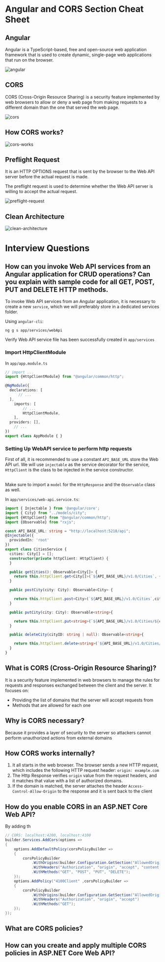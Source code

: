 # Angular and CORS Section Cheat Sheet 

## Angular

Angular is a TypeScript-based, free and open-source web application framework that is used to create dynamic, single-page web applications that run on the browser.


![angular](assets/angular.png)


## CORS

CORS (Cross-Origin Resource Sharing) is a security feature implemented by web browsers to allow or deny a web page from making requests to a different domain than the one that served the web page.

![cors](assets/cors.png)



## How CORS works?

![cors-works](assets/cors-works.png)


## Preflight Request

It is an HTTP OPTIONS request that is sent by the browser to the Web API server before the actual request is made.

The preflight request is used to determine whether the Web API server is willing to accept the actual request.


![preflight-request](assets/preflight-request.png)


## Clean Architecture
![clean-architecture](assets/clean-architecture.png)


# Interview Questions
## How can you invoke Web API services from an Angular application for CRUD operations? Can you explain with sample code for all GET, POST, PUT and DELETE HTTP methods.
To invoke Web API services from an Angular application, it is necessary 
to create a new `service`, which we will preferably store in a dedicated services folder.

Using `angular-cli`:
```shell
ng g s app/services/webApi
```
Verify Web API service file has been successfully created 
in `app/services`

### Import HttpClientModule
In `app/app.module.ts`
```typescript 
// import ...
import {HttpClientModule} from "@angular/common/http";

@NgModule({
  declarations: [
      // ...
  ],
    imports: [
        // ...
        HttpClientModule,
    ],
  providers: [],
    // ...
})
export class AppModule { }

```

### Setting Up WebAPI service to perform http requests
First of all, it is recommended to use a constant `API_BASE_URL`
store the Web API url. We will use `injectable` as the service
decorator for the service, `HttpClient` is the class to be injected in
the service constructor.
<br>
<br>

Make sure to import a `model` for the `HttpResponse` and the `Observable` class as well.
<br>

In `app/services/web-api.service.ts`:
```typescript
import { Injectable } from '@angular/core';
import { City} from "../models/city";
import {HttpClient} from "@angular/common/http";
import {Observable} from "rxjs";

const API_BASE_URL: string = "http://localhost:5218/api";
@Injectable({
  providedIn: 'root'
})
export class CitiesService {
  cities: City[] = [];
  constructor(private httpClient: HttpClient) {
  }

  public getCities(): Observable<City[]> {
    return this.httpClient.get<City[]>(`${API_BASE_URL}/v1.0/Cities`, {headers: headers});
  }

  public postCity(city: City): Observable<City> {

    return this.httpClient.post<City>(`${API_BASE_URL}/v1.0/Cities`,city, {headers: headers});
  }

  public putCity(city: City): Observable<string>{

    return this.httpClient.put<string>(`${API_BASE_URL}/v1.0/Cities/${city.cityID}`,city, {headers: headers});
  }

  public deleteCity(cityID: string | null): Observable<string>{

    return this.httpClient.delete<string>(`${API_BASE_URL}/v1.0/Cities/${cityID}`, {headers: headers});
  }
}

```


## What is CORS (Cross-Origin Resource Sharing)?
It is a security feature implemented in web browsers to manage the rules for requests and responses exchanged
between the client and the server. It focuses on: 
- Providing the list of domains that the server will accept requests from
- Methods that are allowed for each one
## Why is CORS necessary?
Because it provides a layer of security to the server so attackers cannot perform unauthorized actions from 
external domains
## How CORS works internally?
1. It all starts in the web browser. The browser sends a new HTTP request, which includes the following HTTP request header:
`origin: example.com`
2. The Http Response verifies `origin` value from the request headers, and it matches that value with a list of 
authorized domains.
3. If the domain is matched, the server attaches the header `Access-Control-Allow-Origin` to the response and it
is sent back to the client

## How do you enable CORS in an ASP.NET Core Web API?
By adding th
```csharp
// CORS: localhost:4200, localhost:4100
builder.Services.AddCors(options =>
{
    options.AddDefaultPolicy(corsPolicyBuilder =>
    {
        corsPolicyBuilder
            .WithOrigins(builder.Configuration.GetSection("AllowedOrigins").Get<string[]>() ?? Array.Empty<string>())
            .WithHeaders("Authorization", "origin", "accept", "content-type")
            .WithMethods("GET", "POST", "PUT", "DELETE");
    });
    options.AddPolicy("4100Client" ,corsPolicyBuilder =>
    {
        corsPolicyBuilder
            .WithOrigins(builder.Configuration.GetSection("AllowedOrigins2").Get<string[]>() ?? Array.Empty<string>())
            .WithHeaders("Authorization", "origin", "accept")
            .WithMethods("GET");
    });
});
```
## What are CORS policies?

## How can you create and apply multiple CORS policies in ASP.NET Core Web API?